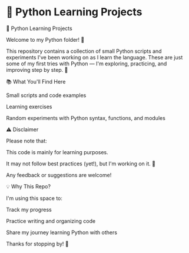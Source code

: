 # 🐍 Python Learning Projects
🐍 Python Learning Projects

Welcome to my Python folder! 👋

This repository contains a collection of small Python scripts and experiments I've been working on as I learn the language. These are just some of my first tries with Python — I'm exploring, practicing, and improving step by step. 🚀

📚 What You'll Find Here

Small scripts and code examples

Learning exercises

Random experiments with Python syntax, functions, and modules

⚠️ Disclaimer

Please note that:

This code is mainly for learning purposes.

It may not follow best practices (yet!), but I'm working on it. 🙂

Any feedback or suggestions are welcome!

💡 Why This Repo?

I'm using this space to:

Track my progress

Practice writing and organizing code

Share my journey learning Python with others

Thanks for stopping by! 🙌
